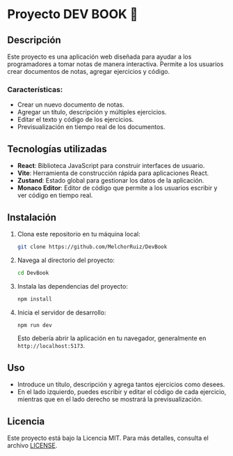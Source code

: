 # Proyecto DEV BOOK 📑

## Descripción

Este proyecto es una aplicación web diseñada para ayudar a los programadores a tomar notas de manera interactiva. Permite a los usuarios crear documentos de notas, agregar ejercicios y código.

### Características:

- Crear un nuevo documento de notas.
- Agregar un título, descripción y múltiples ejercicios.
- Editar el texto y código de los ejercicios.
- Previsualización en tiempo real de los documentos.

## Tecnologías utilizadas

- **React**: Biblioteca JavaScript para construir interfaces de usuario.
- **Vite**: Herramienta de construcción rápida para aplicaciones React.
- **Zustand**: Estado global para gestionar los datos de la aplicación.
- **Monaco Editor**: Editor de código que permite a los usuarios escribir y ver código en tiempo real.

## Instalación

1. Clona este repositorio en tu máquina local:

   ```bash
   git clone https://github.com/MelchorRuiz/DevBook
   ```

2. Navega al directorio del proyecto:

   ```bash
   cd DevBook
   ```

3. Instala las dependencias del proyecto:

   ```bash
   npm install
   ```

4. Inicia el servidor de desarrollo:

   ```bash
   npm run dev
   ```

   Esto debería abrir la aplicación en tu navegador, generalmente en `http://localhost:5173`.

## Uso

- Introduce un título, descripción y agrega tantos ejercicios como desees.
- En el lado izquierdo, puedes escribir y editar el código de cada ejercicio, mientras que en el lado derecho se mostrará la previsualización.

## Licencia

Este proyecto está bajo la Licencia MIT. Para más detalles, consulta el archivo [LICENSE](LICENSE).

